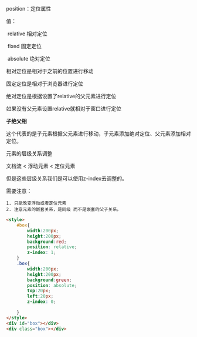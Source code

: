 position：定位属性 

值：

​	     relative						    相对定位

​		 fixed								固定定位

​		 absolute						 绝对定位

相对定位是相对于之前的位置进行移动

固定定位是相对于浏览器进行定位

绝对定位是根据设置了relative的父元素进行定位

如果没有父元素设置relative就相对于窗口进行定位

**子绝父相**

这个代表的是子元素根据父元素进行移动，子元素添加绝对定位、父元素添加相对定位。





元素的层级关系调整

文档流 < 浮动元素 < 定位元素

但是这些层级关系我们是可以使用z-index去调整的。

需要注意：

 	1. 只能改变浮动或者定位元素
 	2. 注意元素的嵌套关系，是同级 而不是嵌套的父子关系。

```html
<style>
    #box{
        width:200px;
        height:200px;
        background:red;
        position: relative;
        z-index: 1;
    }
    .box{
        width:200px;
        height:200px;
        background:green;
        position: absolute;
        top:20px;
        left:20px;
        z-index: 0;

    }
</style>
<div id="box"></div>
<div class="box"></div>
    
```

